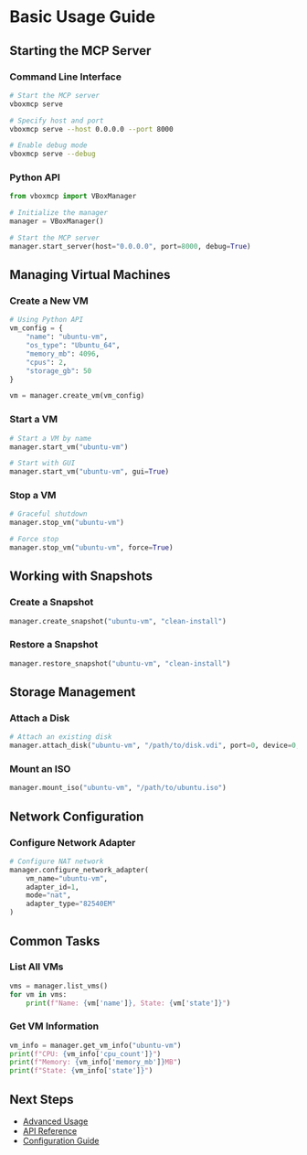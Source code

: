 # Basic Usage Guide

## Starting the MCP Server

### Command Line Interface

```bash
# Start the MCP server
vboxmcp serve

# Specify host and port
vboxmcp serve --host 0.0.0.0 --port 8000

# Enable debug mode
vboxmcp serve --debug
```

### Python API

```python
from vboxmcp import VBoxManager

# Initialize the manager
manager = VBoxManager()

# Start the MCP server
manager.start_server(host="0.0.0.0", port=8000, debug=True)
```

## Managing Virtual Machines

### Create a New VM

```python
# Using Python API
vm_config = {
    "name": "ubuntu-vm",
    "os_type": "Ubuntu_64",
    "memory_mb": 4096,
    "cpus": 2,
    "storage_gb": 50
}

vm = manager.create_vm(vm_config)
```

### Start a VM

```python
# Start a VM by name
manager.start_vm("ubuntu-vm")

# Start with GUI
manager.start_vm("ubuntu-vm", gui=True)
```

### Stop a VM

```python
# Graceful shutdown
manager.stop_vm("ubuntu-vm")

# Force stop
manager.stop_vm("ubuntu-vm", force=True)
```

## Working with Snapshots

### Create a Snapshot

```python
manager.create_snapshot("ubuntu-vm", "clean-install")
```

### Restore a Snapshot

```python
manager.restore_snapshot("ubuntu-vm", "clean-install")
```

## Storage Management

### Attach a Disk

```python
# Attach an existing disk
manager.attach_disk("ubuntu-vm", "/path/to/disk.vdi", port=0, device=0, type="hdd")
```

### Mount an ISO

```python
manager.mount_iso("ubuntu-vm", "/path/to/ubuntu.iso")
```

## Network Configuration

### Configure Network Adapter

```python
# Configure NAT network
manager.configure_network_adapter(
    vm_name="ubuntu-vm",
    adapter_id=1,
    mode="nat",
    adapter_type="82540EM"
)
```

## Common Tasks

### List All VMs

```python
vms = manager.list_vms()
for vm in vms:
    print(f"Name: {vm['name']}, State: {vm['state']}")
```

### Get VM Information

```python
vm_info = manager.get_vm_info("ubuntu-vm")
print(f"CPU: {vm_info['cpu_count']}")
print(f"Memory: {vm_info['memory_mb']}MB")
print(f"State: {vm_info['state']}")
```

## Next Steps

- [Advanced Usage](../advanced/)
- [API Reference](../api/)
- [Configuration Guide](../advanced/configuration.md)
